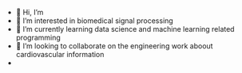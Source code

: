 - 👋 Hi, I’m
- 👀 I’m interested in biomedical signal processing
- 🌱 I’m currently learning data science and machine learning related programming
- 💞️ I’m looking to collaborate on the engineering work aboout cardiovascular information
- 

